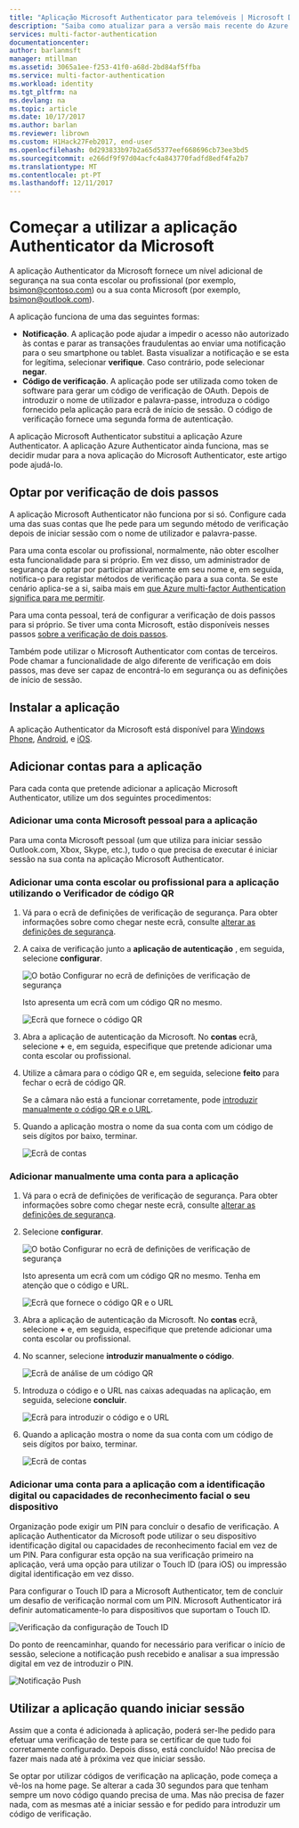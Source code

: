 ```yaml
---
title: "Aplicação Microsoft Authenticator para telemóveis | Microsoft Docs"
description: "Saiba como atualizar para a versão mais recente do Azure Authenticator."
services: multi-factor-authentication
documentationcenter: 
author: barlanmsft
manager: mtillman
ms.assetid: 3065a1ee-f253-41f0-a68d-2bd84af5ffba
ms.service: multi-factor-authentication
ms.workload: identity
ms.tgt_pltfrm: na
ms.devlang: na
ms.topic: article
ms.date: 10/17/2017
ms.author: barlan
ms.reviewer: librown
ms.custom: H1Hack27Feb2017, end-user
ms.openlocfilehash: 0d293833b97b2a65d5377eef668696cb73ee3bd5
ms.sourcegitcommit: e266df9f97d04acfc4a843770fadfd8edf4fa2b7
ms.translationtype: MT
ms.contentlocale: pt-PT
ms.lasthandoff: 12/11/2017
---
```

# <a name="get-started-with-the-microsoft-authenticator-app"></a>Começar a utilizar a aplicação Authenticator da Microsoft
A aplicação Authenticator da Microsoft fornece um nível adicional de segurança na sua conta escolar ou profissional (por exemplo, bsimon@contoso.com) ou a sua conta Microsoft (por exemplo, bsimon@outlook.com).

A aplicação funciona de uma das seguintes formas:

* **Notificação**. A aplicação pode ajudar a impedir o acesso não autorizado às contas e parar as transações fraudulentas ao enviar uma notificação para o seu smartphone ou tablet. Basta visualizar a notificação e se esta for legítima, selecionar **verifique**. Caso contrário, pode selecionar **negar**.
* **Código de verificação**. A aplicação pode ser utilizada como token de software para gerar um código de verificação de OAuth. Depois de introduzir o nome de utilizador e palavra-passe, introduza o código fornecido pela aplicação para ecrã de início de sessão. O código de verificação fornece uma segunda forma de autenticação.

A aplicação Microsoft Authenticator substitui a aplicação Azure Authenticator. A aplicação Azure Authenticator ainda funciona, mas se decidir mudar para a nova aplicação do Microsoft Authenticator, este artigo pode ajudá-lo.  

## <a name="opt-in-for-two-step-verification"></a>Optar por verificação de dois passos

A aplicação Microsoft Authenticator não funciona por si só. Configure cada uma das suas contas que lhe pede para um segundo método de verificação depois de iniciar sessão com o nome de utilizador e palavra-passe.

Para uma conta escolar ou profissional, normalmente, não obter escolher esta funcionalidade para si próprio. Em vez disso, um administrador de segurança de optar por participar ativamente em seu nome e, em seguida, notifica-o para registar métodos de verificação para a sua conta. Se este cenário aplica-se a si, saiba mais em [que Azure multi-factor Authentication significa para me permitir](multi-factor-authentication-end-user.md).

Para uma conta pessoal, terá de configurar a verificação de dois passos para si próprio. Se tiver uma conta Microsoft, estão disponíveis nesses passos [sobre a verificação de dois passos](https://support.microsoft.com/help/12408/microsoft-account-about-two-step-verification).

Também pode utilizar o Microsoft Authenticator com contas de terceiros. Pode chamar a funcionalidade de algo diferente de verificação em dois passos, mas deve ser capaz de encontrá-lo em segurança ou as definições de início de sessão.

## <a name="install-the-app"></a>Instalar a aplicação
A aplicação Authenticator da Microsoft está disponível para [Windows Phone](http://go.microsoft.com/fwlink/?Linkid=825071), [Android](http://go.microsoft.com/fwlink/?Linkid=825072), e [iOS](http://go.microsoft.com/fwlink/?Linkid=825073).

## <a name="add-accounts-to-the-app"></a>Adicionar contas para a aplicação
Para cada conta que pretende adicionar a aplicação Microsoft Authenticator, utilize um dos seguintes procedimentos:

### <a name="add-a-personal-microsoft-account-to-the-app"></a>Adicionar uma conta Microsoft pessoal para a aplicação

Para uma conta Microsoft pessoal (um que utiliza para iniciar sessão Outlook.com, Xbox, Skype, etc.), tudo o que precisa de executar é iniciar sessão na sua conta na aplicação Microsoft Authenticator.

### <a name="add-a-work-or-school-account-to-the-app-using-the-qr-code-scanner"></a>Adicionar uma conta escolar ou profissional para a aplicação utilizando o Verificador de código QR
1. Vá para o ecrã de definições de verificação de segurança.  Para obter informações sobre como chegar neste ecrã, consulte [alterar as definições de segurança](multi-factor-authentication-end-user-manage-settings.md#where-to-find-the-settings-page).
2. A caixa de verificação junto a **aplicação de autenticação** , em seguida, selecione **configurar**.

    ![O botão Configurar no ecrã de definições de verificação de segurança](./media/authenticator-app-how-to/azureauthe.png)

    Isto apresenta um ecrã com um código QR no mesmo.

    ![Ecrã que fornece o código QR](./media/authenticator-app-how-to/barcode2.png)
3. Abra a aplicação de autenticação da Microsoft. No **contas** ecrã, selecione  **+** e, em seguida, especifique que pretende adicionar uma conta escolar ou profissional.
4. Utilize a câmara para o código QR e, em seguida, selecione **feito** para fechar o ecrã de código QR.

    Se a câmara não está a funcionar corretamente, pode [introduzir manualmente o código QR e o URL](#add-an-account-to-the-app-manually).

5. Quando a aplicação mostra o nome da sua conta com um código de seis dígitos por baixo, terminar.

    ![Ecrã de contas](./media/authenticator-app-how-to/accounts.png)

### <a name="add-an-account-to-the-app-manually"></a>Adicionar manualmente uma conta para a aplicação
1. Vá para o ecrã de definições de verificação de segurança.  Para obter informações sobre como chegar neste ecrã, consulte [alterar as definições de segurança](multi-factor-authentication-end-user-manage-settings.md).
2. Selecione **configurar**.

    ![O botão Configurar no ecrã de definições de verificação de segurança](./media/authenticator-app-how-to/azureauthe.png)

    Isto apresenta um ecrã com um código QR no mesmo.  Tenha em atenção que o código e URL.

    ![Ecrã que fornece o código QR e o URL](./media/authenticator-app-how-to/barcode2.png)
3. Abra a aplicação de autenticação da Microsoft. No **contas** ecrã, selecione  **+** e, em seguida, especifique que pretende adicionar uma conta escolar ou profissional.

4. No scanner, selecione **introduzir manualmente o código**.

    ![Ecrã de análise de um código QR](./media/multi-factor-authentication-end-user-first-time/scan2.png)
5. Introduza o código e o URL nas caixas adequadas na aplicação, em seguida, selecione **concluir**.

    ![Ecrã para introduzir o código e o URL](./media/authenticator-app-how-to/manual.png)

6. Quando a aplicação mostra o nome da sua conta com um código de seis dígitos por baixo, terminar.

    ![Ecrã de contas](./media/authenticator-app-how-to/accounts.png)

### <a name="add-an-account-to-the-app-using-your-devices-fingerprint-or-facial-recognition-capabilities"></a>Adicionar uma conta para a aplicação com a identificação digital ou capacidades de reconhecimento facial o seu dispositivo
Organização pode exigir um PIN para concluir o desafio de verificação. A aplicação Authenticator da Microsoft pode utilizar o seu dispositivo identificação digital ou capacidades de reconhecimento facial em vez de um PIN. Para configurar esta opção na sua verificação primeiro na aplicação, verá uma opção para utilizar o Touch ID (para iOS) ou impressão digital identificação em vez disso. 

Para configurar o Touch ID para a Microsoft Authenticator, tem de concluir um desafio de verificação normal com um PIN. Microsoft Authenticator irá definir automaticamente-lo para dispositivos que suportam o Touch ID. 

![Verificação da configuração de Touch ID](./media/authenticator-app-how-to/touchid1.png)

Do ponto de reencaminhar, quando for necessário para verificar o início de sessão, selecione a notificação push recebido e analisar a sua impressão digital em vez de introduzir o PIN.

![Notificação Push](./media/authenticator-app-how-to/touchid2.png)

## <a name="use-the-app-when-you-sign-in"></a>Utilizar a aplicação quando iniciar sessão

Assim que a conta é adicionada à aplicação, poderá ser-lhe pedido para efetuar uma verificação de teste para se certificar de que tudo foi corretamente configurado. Depois disso, está concluído! Não precisa de fazer mais nada até à próxima vez que iniciar sessão.

Se optar por utilizar códigos de verificação na aplicação, pode começa a vê-los na home page. Se alterar a cada 30 segundos para que tenham sempre um novo código quando precisa de uma. Mas não precisa de fazer nada, com as mesmas até a iniciar sessão e for pedido para introduzir um código de verificação.  
